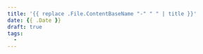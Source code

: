 ```yaml
---
title: '{{ replace .File.ContentBaseName "-" " " | title }}'
date: {{ .Date }}
draft: true
tags:
  - 
---
```

